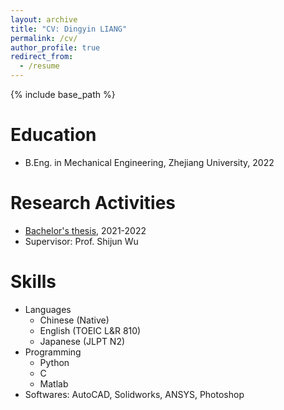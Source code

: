 ```yaml
---
layout: archive
title: "CV: Dingyin LIANG"
permalink: /cv/
author_profile: true
redirect_from:
  - /resume
---
```


{% include base_path %}

Education
======
* B.Eng. in Mechanical Engineering, Zhejiang University, 2022

Research Activities
======
* [Bachelor's thesis](https://dyliang22.github.io/files/thesis.pdf), 2021-2022
* Supervisor: Prof. Shijun Wu
  
Skills
======
* Languages
  * Chinese (Native)
  * English (TOEIC L&R 810)
  * Japanese (JLPT N2)
* Programming
  * Python
  * C
  * Matlab
* Softwares: AutoCAD, Solidworks, ANSYS, Photoshop



